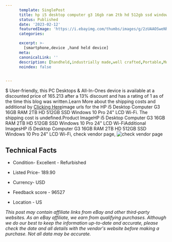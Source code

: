 ```yaml
---
      template: SinglePost
      title: hp i5 desktop computer g3 16gb ram 2tb hd 512gb ssd windows 10 pro 24 lcd wi fi
      status: Published
      date: '2023-02-12'
      featuredImage: 'https://i.ebayimg.com/thumbs/images/g/2zUAAOSweNhikTFG/s-l225.jpg'
      categories: 

      excerpt: >-
        [smartphone,device ,hand held device]
      meta:
      canonicalLink: ''
      description: [handheld,industrially made,well crafted,Portable,Mobile,Compact,Convenient,Lightweight,Maneuverable,Man-portable,Miniature,Carriable,Hand-held,Light,Holdable,Transportable,Mobile device,Pocket-sized,On-the-go,Wireless,Cordless,Compact size,Convenient size, smartphone,device ,hand held device]
      noindex: false

        
---
```

$
    User-friendly, this PC Desktops & All-In-Ones device is available at a discounted price of 165.213 after a 13% discount and has a rating of 1 as of the time this blog was written.Learn More about the shipping costs and additional by [Clicking Here](https://www.ebay.com/itm/283657922307?hash=item420b546703%3Ag%3A2zUAAOSweNhikTFG&mkevt=1&mkcid=1&mkrid=711-53200-19255-0&campid=%253CePNCampaignId%253E&customid=%253CreferenceId%253E&toolid=10049)image urls for the HP i5 Desktop Computer G3 16GB RAM 2TB HD 512GB SSD Windows 10 Pro 24" LCD Wi-Fi. The shipping cost is undefined.Product ImageHP i5 Desktop Computer G3 16GB RAM 2TB HD 512GB SSD Windows 10 Pro 24" LCD Wi-FiAdditional ImagesHP i5 Desktop Computer G3 16GB RAM 2TB HD 512GB SSD Windows 10 Pro 24" LCD Wi-Fi, check vendor page, ![check vendor page](https://origin-galleryplus.ebayimg.com/ws/web/283657922307_2_0_1/225x225.jpg,https://origin-galleryplus.ebayimg.com/ws/web/283657922307_3_0_1/225x225.jpg,https://origin-galleryplus.ebayimg.com/ws/web/283657922307_4_0_1/225x225.jpg,https://origin-galleryplus.ebayimg.com/ws/web/283657922307_5_0_1/225x225.jpg,https://origin-galleryplus.ebayimg.com/ws/web/283657922307_6_0_1/225x225.jpg)
    
    

 ## Technical Facts 



     
      

 - Condition- Excellent - Refurbished 


      

 - Listed Price- 189.90 


      

 - Currency- USD 


      

 - Feedback score - 96527 


      

 - Location - US 


      
      

 *_This post may contain affiliate links from eBay and other third-party websites. As an eBay affiliate, we earn from qualifying purchases. Although we do our best to keep the information up-to-date and accurate, please check the date and all details with the vendor's website before making a purchase. Not all data may be accurate._*



    
    
    
    
    